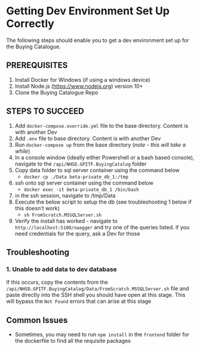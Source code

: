 # Getting Dev Environment Set Up Correctly

The following steps should enable you to get a dev environment set up for the Buying Catalogue.

## PREREQUISITES
1. Install Docker for Windows (if using a windows device)
2. Install Node.js (https://www.nodejs.org) version 10+
3. Clone the Buying Catalogue Repo

## STEPS TO SUCCEED
1. Add `docker-compose.override.yml` file to the base directory. Content is with another Dev
2. Add `.env` file to base directory. Content is with another Dev
3. Run `docker-compose up` from the base directory (_note - this will take a while_)
4. In a console window (ideally either Powershell or a bash based console), navigate to the `/api/NHSD.GPITF.BuyingCatalog` folder
5. Copy data folder to sql server container using the command below
    - `docker cp ./Data beta-private_db_1:/tmp`
6. ssh onto sql server container using the command below
    - `docker exec -it beta-private_db_1 /bin/bash`
7. in the ssh session, navigate to /tmp/Data
8. Execute the below script to setup the db (see troubleshooting 1 below if this doesn't work)
    - `sh FromScratch.MSSQLServer.sh`
9. Verify the install has worked - navigate to `http://localhost:5100/swagger` and try one of the queries listed. if you need credentials for the query, ask a Dev for those

## Troubleshooting

### 1. Unable to add data to dev database
If this occurs, copy the contents from the `/api/NHSD.GPITF.BuyingCatalog/Data/FromScratch.MSSQLServer.sh` file and paste directly into the SSH shell you should have open at this stage. This will bypass the `Not Found` errors that can arise at this stage

## Common Issues
- Sometimes, you may need to run `npm install` in the `frontend` folder for the dockerfile to find all the requisite packages